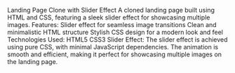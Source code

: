Landing Page Clone with Slider Effect
A cloned landing page built using HTML and CSS, featuring a sleek slider effect for showcasing multiple images.
Features:
Slider effect for seamless image transitions
Clean and minimalistic HTML structure
Stylish CSS design for a modern look and feel
Technologies Used:
HTML5
CSS3
Slider Effect:
The slider effect is achieved using pure CSS, with minimal JavaScript dependencies. The animation is smooth and efficient, making it perfect for showcasing multiple images on the landing page.
